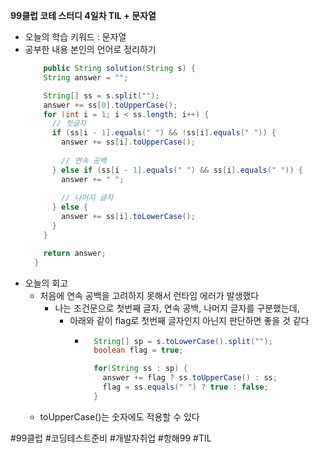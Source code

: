 <b>99클럽 코테 스터디 4일차 TIL + 문자열</b>

- 오늘의 학습 키워드 : 문자열
- 공부한 내용 본인의 언어로 정리하기
    ```java
        public String solution(String s) {
        String answer = "";

        String[] ss = s.split("");
        answer += ss[0].toUpperCase();
        for (int i = 1; i < ss.length; i++) {
          // 첫글자
          if (ss[i - 1].equals(" ") && !ss[i].equals(" ")) {
            answer += ss[i].toUpperCase();
            
            // 연속 공백
          } else if (ss[i - 1].equals(" ") && ss[i].equals(" ")) {
            answer += " ";
            
            // 나머지 글자
          } else {
            answer += ss[i].toLowerCase();
          }
        }

        return answer;
      }
    ```
- 오늘의 회고
  - 처음에 연속 공백을 고려하지 못해서 런타임 에러가 발생했다
    - 나는 조건문으로 첫번째 글자, 연속 공백, 나머지 글자를 구분했는데,
      - 아래와 같이 flag로 첫번째 글자인지 아닌지 판단하면 좋을 것 같다
        - ```java
            String[] sp = s.toLowerCase().split("");
            boolean flag = true;

            for(String ss : sp) {
              answer += flag ? ss.toUpperCase() : ss;
              flag = ss.equals(" ") ? true : false;
            }
          ```
  - toUpperCase()는 숫자에도 적용할 수 있다

#99클럽 #코딩테스트준비 #개발자취업 #항해99 #TIL
